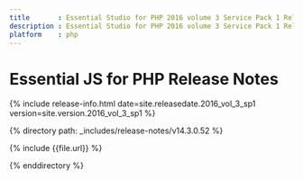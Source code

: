 ```yaml
---
title		: Essential Studio for PHP 2016 volume 3 Service Pack 1 Release Notes
description	: Essential Studio for PHP 2016 volume 3 Service Pack 1 Release Notes
platform	: php
---
```


# Essential JS for PHP Release Notes

{% include release-info.html date=site.releasedate.2016_vol_3_sp1 version=site.version.2016_vol_3_sp1 %} 

{% directory path: _includes/release-notes/v14.3.0.52 %}

{% include {{file.url}} %}

{% enddirectory %}